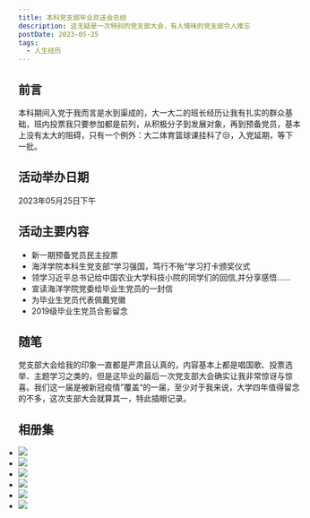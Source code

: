 ```yaml
---
title: 本科党支部毕业欢送会总结
description: 这无疑是一次特别的党支部大会，有人情味的党支部令人难忘
postDate: 2023-05-25
tags:
  - 人生经历
---
```


## 前言

本科期间入党于我而言是水到渠成的，大一大二的班长经历让我有扎实的群众基础，班内投票我只要参加都是前列，从积极分子到发展对象，再到预备党员，基本上没有太大的阻碍，只有一个例外：大二体育篮球课挂科了😒，入党延期，等下一批。

## 活动举办日期

2023年05月25日下午

## 活动主要内容

- 新一期预备党员民主投票
- 海洋学院本科生党支部“学习强国，笃行不殆”学习打卡颁奖仪式
- 领学习近平总书记给中国农业大学科技小院的同学们的回信,并分享感悟……
- 宣读海洋学院党委给毕业生党员的一封信
- 为毕业生党员代表佩戴党徽
- 2019级毕业生党员合影留念

## 随笔

党支部大会给我的印象一直都是严肃且认真的，内容基本上都是唱国歌、投票选举、主题学习之类的，但是这毕业的最后一次党支部大会确实让我非常惊讶与惊喜。我们这一届是被新冠疫情”覆盖“的一届，至少对于我来说，大学四年值得留念的不多，这次支部大会就算其一，特此插眼记录。

## 相册集

<ul class="list-none grid grid-cols-3 px-0" style="grid-template-columns: repeat(3, minmax(0, 1fr));padding-left: 0;">
  <li>
    <img src="/images/20230525/印章.jpg" />
  </li>
  <li>
    <img src="/images/20230525/印章盒.jpg" />
  </li>
  <li>
    <img src="/images/20230525/工具袋.jpg" />
  </li>
  <li>
    <img src="/images/20230525/校徽挂件.jpg" />
  </li>
  <li>
    <img src="/images/20230525/纪念册.jpg" />
  </li>
  <li>
    <img src="/images/20230525/纪念册封面.jpg" />
  </li>
</ul>
